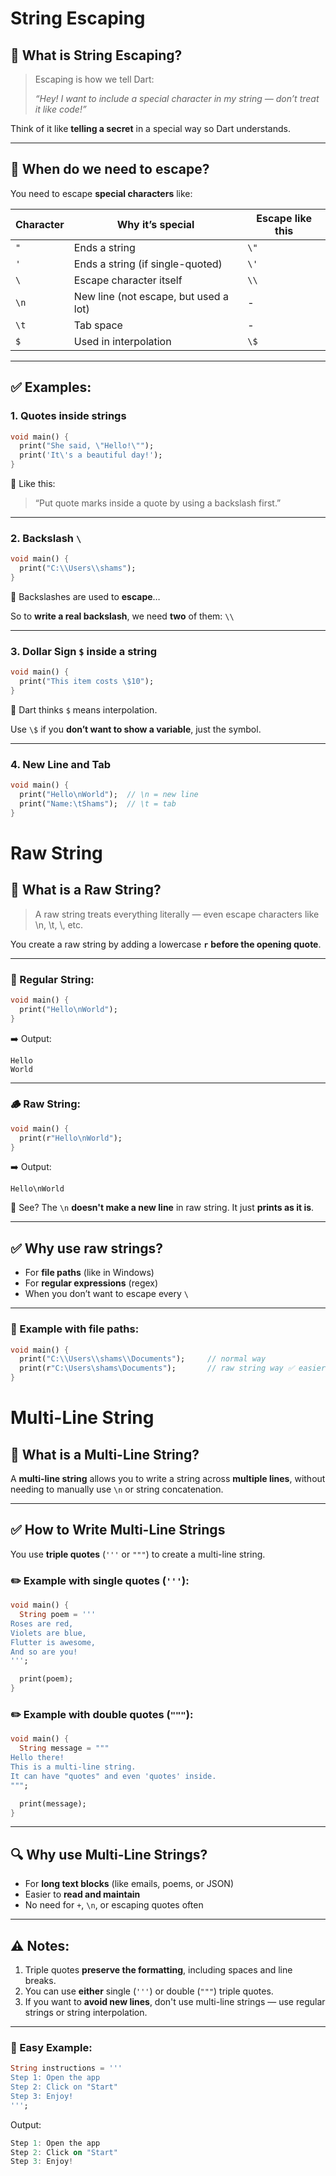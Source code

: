 # String Escaping

## 🔐 What is **String Escaping**?

> Escaping is how we tell Dart:
> 
> 
> *“Hey! I want to include a special character in my string — don’t treat it like code!”*
> 

Think of it like **telling a secret** in a special way so Dart understands.

---

## 🧠 When do we need to escape?

You need to escape **special characters** like:

| Character | Why it’s special | Escape like this |
| --- | --- | --- |
| `"` | Ends a string | `\"` |
| `'` | Ends a string (if single-quoted) | `\'` |
| `\` | Escape character itself | `\\` |
| `\n` | New line (not escape, but used a lot) | - |
| `\t` | Tab space | - |
| `$` | Used in interpolation | `\$` |

---

## ✅ Examples:

### 1. **Quotes inside strings**

```dart
void main() {
  print("She said, \"Hello!\"");
  print('It\'s a beautiful day!');
}
```

🧒 Like this:

> “Put quote marks inside a quote by using a backslash first.”
> 

---

### 2. **Backslash `\`**

```dart
void main() {
  print("C:\\Users\\shams");
}
```

🧒 Backslashes are used to **escape**…

So to **write a real backslash**, we need **two** of them: `\\`

---

### 3. **Dollar Sign `$` inside a string**

```dart
void main() {
  print("This item costs \$10");
}
```

🧒 Dart thinks `$` means interpolation.

Use `\$` if you **don’t want to show a variable**, just the symbol.

---

### 4. **New Line and Tab**

```dart
void main() {
  print("Hello\nWorld");  // \n = new line
  print("Name:\tShams");  // \t = tab
}
```

# Raw String

## 🧪 What is a **Raw String**?

> A raw string treats everything literally — even escape characters like \n, \t, \\, etc.
> 

You create a raw string by adding a lowercase **`r`** **before the opening quote**.

---

### 🧸 Regular String:

```dart
void main() {
  print("Hello\nWorld");
}
```

➡️ Output:

```
Hello
World
```

---

### 🪵 Raw String:

```dart
void main() {
  print(r"Hello\nWorld");
}
```

➡️ Output:

```
Hello\nWorld
```

🧒 See? The `\n` **doesn't make a new line** in raw string. It just **prints as it is**.

---

## ✅ Why use raw strings?

- For **file paths** (like in Windows)
- For **regular expressions** (regex)
- When you don’t want to escape every `\`

---

### 📁 Example with file paths:

```dart
void main() {
  print("C:\\Users\\shams\\Documents");     // normal way
  print(r"C:\Users\shams\Documents");       // raw string way ✅ easier!
}
```
# Multi-Line String

## 📜 What is a Multi-Line String?

A **multi-line string** allows you to write a string across **multiple lines**, without needing to manually use `\n` or string concatenation.

---

## ✅ How to Write Multi-Line Strings

You use **triple quotes** (`'''` or `"""`) to create a multi-line string.

### ✏️ Example with **single quotes** (`'''`):

```dart
void main() {
  String poem = '''
Roses are red,
Violets are blue,
Flutter is awesome,
And so are you!
''';

  print(poem);
}
```

### ✏️ Example with **double quotes** (`"""`):

```dart
void main() {
  String message = """
Hello there!
This is a multi-line string.
It can have "quotes" and even 'quotes' inside.
""";

  print(message);
}
```

---

## 🔍 Why use Multi-Line Strings?

- For **long text blocks** (like emails, poems, or JSON)
- Easier to **read and maintain**
- No need for `+`, `\n`, or escaping quotes often

---

## ⚠️ Notes:

1. Triple quotes **preserve the formatting**, including spaces and line breaks.
2. You can use **either** single (`'''`) or double (`"""`) triple quotes.
3. If you want to **avoid new lines**, don't use multi-line strings — use regular strings or string interpolation.

---

### 🧒 Easy Example:

```dart 
String instructions = '''
Step 1: Open the app
Step 2: Click on "Start"
Step 3: Enjoy!
''';
```

Output:
```dart
Step 1: Open the app
Step 2: Click on "Start"
Step 3: Enjoy!
```
